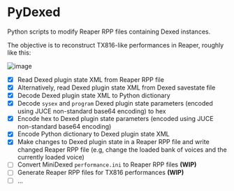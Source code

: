 # PyDexed

Python scripts to modify Reaper RPP files containing Dexed instances.

The objective is to reconstruct TX816-like performances in Reaper, roughly like this:

![image](https://github.com/probonopd/PyDexed/assets/2480569/6a0e9f08-3ca3-4015-a25a-5036727ea7b5)

- [x] Read Dexed plugin state XML from Reaper RPP file
- [x] Alternatively, read Dexed plugin state XML from Dexed savestate file
- [x] Decode Dexed plugin state XML to Python dictionary
- [x] Decode `sysex` and `program` Dexed plugin state parameters (encoded using JUCE non-standard base64 encoding) to hex
- [x] Encode hex to Dexed plugin state parameters (encoded using JUCE non-standard base64 encoding)
- [x] Encode Python dictionary to Dexed plugin state XML
- [x] Make changes to Dexed plugin state in a Reaper RPP file and write changed Reaper RPP file (e.g, change the loaded bank of voices and the currently loaded voice)
- [ ] Convert MiniDexed `performance.ini` to Reaper RPP files __(WIP)__
- [ ] Generate Reaper RPP files for TX816 performances __(WIP)__
- [ ] ...
